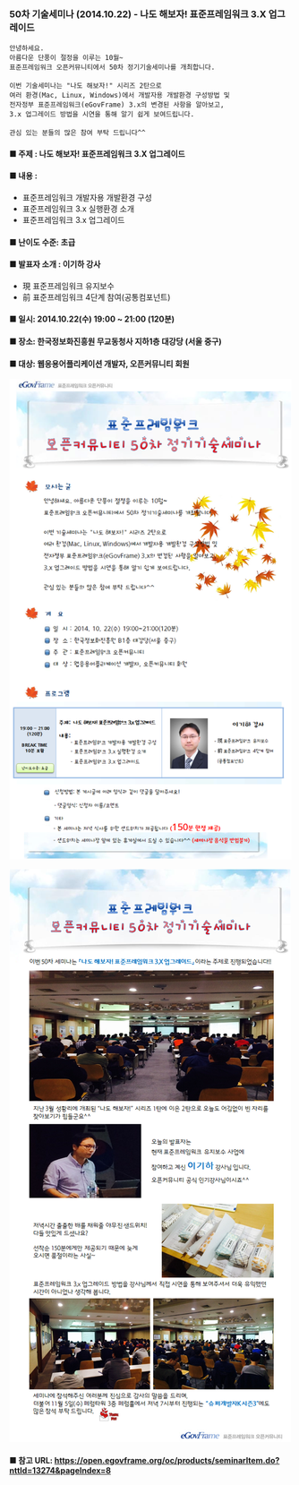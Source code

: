 ### 50차 기술세미나 (2014.10.22) - 나도 해보자! 표준프레임워크 3.X 업그레이드
    안녕하세요.
    아름다운 단풍이 절정을 이루는 10월~
    표준프레임워크 오픈커뮤니티에서 50차 정기기술세미나를 개최합니다.
    
    이번 기술세미나는 "나도 해보자!" 시리즈 2탄으로
    여러 환경(Mac, Linux, Windows)에서 개발자용 개발환경 구성방법 및
    전자정부 표준프레임워크(eGovFrame) 3.x의 변경된 사항을 알아보고,
    3.x 업그레이드 방법을 시연을 통해 알기 쉽게 보여드립니다.
    
    관심 있는 분들의 많은 참여 부탁 드립니다^^
    
#### ■ 주제 : 나도 해보자! 표준프레임워크 3.X 업그레이드
#### ■ 내용 :
- 표준프레임워크 개발자용 개발환경 구성
- 표준프레임워크 3.x 실행환경 소개
- 표준프레임워크 3.x 업그레이드
#### ■ 난이도 수준: 초급
#### ■ 발표자 소개 : 이기하 강사
- 現 표준프레임워크 유지보수
- 前 표준프레임워크 4단계 참여(공통컴포넌트)
#### ■ 일시: 2014.10.22(수) 19:00 ~ 21:00 (120분)
#### ■ 장소: 한국정보화진흥원 무교동청사 지하1층 대강당 (서울 중구)
#### ■ 대상: 웹응용어플리케이션 개발자, 오픈커뮤니티 회원
    
![poster](image/oc50.png)

![photo](image/oc50현장.png)
    
#### ■ 참고 URL: https://open.egovframe.org/oc/products/seminarItem.do?nttId=13274&pageIndex=8